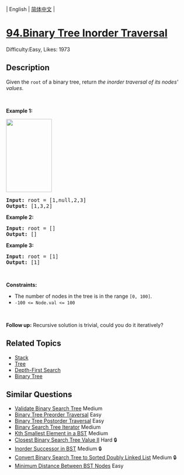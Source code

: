 
| English | [简体中文](problem_zh.md) |

# [94.Binary Tree Inorder Traversal](https://leetcode.com/problems/binary-tree-inorder-traversal/)
Difficulty:Easy, Likes: 1973

## Description

<p>Given the <code>root</code> of a binary tree, return <em>the inorder traversal of its nodes&#39; values</em>.</p>

<p>&nbsp;</p>
<p><strong class="example">Example 1:</strong></p>
<img alt="" src="https://assets.leetcode.com/uploads/2020/09/15/inorder_1.jpg" style="width: 125px; height: 200px;" />
<pre>
<strong>Input:</strong> root = [1,null,2,3]
<strong>Output:</strong> [1,3,2]
</pre>

<p><strong class="example">Example 2:</strong></p>

<pre>
<strong>Input:</strong> root = []
<strong>Output:</strong> []
</pre>

<p><strong class="example">Example 3:</strong></p>

<pre>
<strong>Input:</strong> root = [1]
<strong>Output:</strong> [1]
</pre>

<p>&nbsp;</p>
<p><strong>Constraints:</strong></p>

<ul>
	<li>The number of nodes in the tree is in the range <code>[0, 100]</code>.</li>
	<li><code>-100 &lt;= Node.val &lt;= 100</code></li>
</ul>

<p>&nbsp;</p>
<strong>Follow up:</strong> Recursive solution is trivial, could you do it iteratively?

## Related Topics

- [Stack](https://leetcode.com/tag/stack/)
- [Tree](https://leetcode.com/tag/tree/)
- [Depth-First Search](https://leetcode.com/tag/depth-first-search/)
- [Binary Tree](https://leetcode.com/tag/binary-tree/)

## Similar Questions

- [Validate Binary Search Tree](../validate-binary-search-tree/README_EN.md) Medium 
- [Binary Tree Preorder Traversal](../binary-tree-preorder-traversal/README_EN.md) Easy 
- [Binary Tree Postorder Traversal](../binary-tree-postorder-traversal/README_EN.md) Easy 
- [Binary Search Tree Iterator](../binary-search-tree-iterator/README_EN.md) Medium 
- [Kth Smallest Element in a BST](../kth-smallest-element-in-a-bst/README_EN.md) Medium 
- [Closest Binary Search Tree Value II](../closest-binary-search-tree-value-ii/README_EN.md) Hard 🔒
- [Inorder Successor in BST](../inorder-successor-in-bst/README_EN.md) Medium 🔒
- [Convert Binary Search Tree to Sorted Doubly Linked List](../convert-binary-search-tree-to-sorted-doubly-linked-list/README_EN.md) Medium 🔒
- [Minimum Distance Between BST Nodes](../minimum-distance-between-bst-nodes/README_EN.md) Easy 
